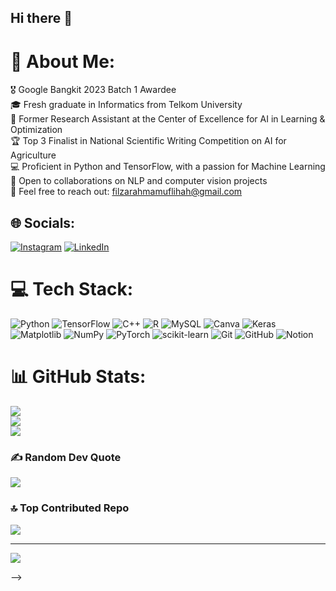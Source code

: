 ## Hi there 👋

# 💫 About Me:
🎖️ Google Bangkit 2023 Batch 1 Awardee<br>🎓 Fresh graduate in Informatics from Telkom University<br>🔬 Former Research Assistant at the Center of Excellence for AI in Learning & Optimization<br>🏆 Top 3 Finalist in National Scientific Writing Competition on AI for Agriculture<br>💻 Proficient in Python and TensorFlow, with a passion for Machine Learning<br>🤝 Open to collaborations on NLP and computer vision projects<br>📧 Feel free to reach out: filzarahmamuflihah@gmail.com


## 🌐 Socials:
[![Instagram](https://img.shields.io/badge/Instagram-%23E4405F.svg?logo=Instagram&logoColor=white)](https://instagram.com/filz.rahmaa_) [![LinkedIn](https://img.shields.io/badge/LinkedIn-%230077B5.svg?logo=linkedin&logoColor=white)](https://linkedin.com/in/filzarahmamuflihah) 

# 💻 Tech Stack:
![Python](https://img.shields.io/badge/python-3670A0?style=for-the-badge&logo=python&logoColor=ffdd54) ![TensorFlow](https://img.shields.io/badge/TensorFlow-%23FF6F00.svg?style=for-the-badge&logo=TensorFlow&logoColor=white) ![C++](https://img.shields.io/badge/c++-%2300599C.svg?style=for-the-badge&logo=c%2B%2B&logoColor=white) ![R](https://img.shields.io/badge/r-%23276DC3.svg?style=for-the-badge&logo=r&logoColor=white) ![MySQL](https://img.shields.io/badge/mysql-4479A1.svg?style=for-the-badge&logo=mysql&logoColor=white) ![Canva](https://img.shields.io/badge/Canva-%2300C4CC.svg?style=for-the-badge&logo=Canva&logoColor=white) ![Keras](https://img.shields.io/badge/Keras-%23D00000.svg?style=for-the-badge&logo=Keras&logoColor=white) ![Matplotlib](https://img.shields.io/badge/Matplotlib-%23ffffff.svg?style=for-the-badge&logo=Matplotlib&logoColor=black) ![NumPy](https://img.shields.io/badge/numpy-%23013243.svg?style=for-the-badge&logo=numpy&logoColor=white) ![PyTorch](https://img.shields.io/badge/PyTorch-%23EE4C2C.svg?style=for-the-badge&logo=PyTorch&logoColor=white) ![scikit-learn](https://img.shields.io/badge/scikit--learn-%23F7931E.svg?style=for-the-badge&logo=scikit-learn&logoColor=white) ![Git](https://img.shields.io/badge/git-%23F05033.svg?style=for-the-badge&logo=git&logoColor=white) ![GitHub](https://img.shields.io/badge/github-%23121011.svg?style=for-the-badge&logo=github&logoColor=white) ![Notion](https://img.shields.io/badge/Notion-%23000000.svg?style=for-the-badge&logo=notion&logoColor=white)
# 📊 GitHub Stats:
![](https://github-readme-stats.vercel.app/api?username=filzarahma&theme=dark&hide_border=false&include_all_commits=false&count_private=false)<br/>
![](https://github-readme-streak-stats.herokuapp.com/?user=filzarahma&theme=dark&hide_border=false)<br/>
![](https://github-readme-stats.vercel.app/api/top-langs/?username=filzarahma&theme=dark&hide_border=false&include_all_commits=false&count_private=false&layout=compact)

### ✍️ Random Dev Quote
![](https://quotes-github-readme.vercel.app/api?type=horizontal&theme=gruvbox)

### 🔝 Top Contributed Repo
![](https://github-contributor-stats.vercel.app/api?username=filzarahma&limit=5&theme=gruvbox&combine_all_yearly_contributions=true)

---
[![](https://visitcount.itsvg.in/api?id=filzarahma&icon=0&color=12)](https://visitcount.itsvg.in)

<!-- Proudly created with GPRM ( https://gprm.itsvg.in ) -->
-->
